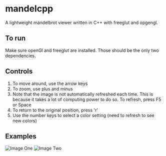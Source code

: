 # mandelcpp
A lightweight mandelbrot viewer written in C++ with freeglut and opgengl. 

## To run
Make sure openGl and freeglut are installed. Those should be the only two dependencies.


## Controls

1. To move around, use the arrow keys
2. To zoom, use plus and minus
3. Note that the image is not automatically refreshed each time. This is because it takes a lot of computing power to do so. To refresh, press F5 or Space
4. To return to the original position, press 'r'
5. Use the number keys to select a color setting (need to refresh to see new colors)

## Examples

![Image One](http://i.imgur.com/LXX0BDn.png)
![Image Two](http://i.imgur.com/vBMwZhz.png)

